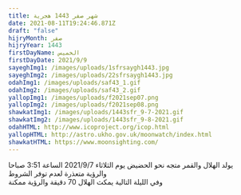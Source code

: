 ```yaml
---
title: شهر صفر 1443 هجرية
date: 2021-08-11T19:24:46.871Z
draft: "false"
hijryMonth: صفر
hijryYear: 1443
firstDayName: الخميس
firstDayDate: 2021/9/9
sayeghImg1: /images/uploads/1sfrsaygh1443.jpg
sayeghImg2: /images/uploads/22sfrsaygh1443.jpg
odahImg1: /images/uploads/saf43_1.gif
odahImg2: /images/uploads/saf43_2.gif
yallopImg1: /images/uploads/f2021sep07.png
yallopImg2: /images/uploads/f2021sep08.png
shawkatImg1: /images/uploads/1443sfr_9-7-2021.gif
shawkatImg2: /images/uploads/1443sfr_9-8-2021.gif
odahHTML: http://www.icoproject.org/icop.html
yallopHTML: http://astro.ukho.gov.uk/moonwatch/index.html
shawkatHTML: https://www.moonsighting.com/
---
```

يولد الهلال والقمر متجه نحو الحضيض يوم الثلاثاء 2021/9/7 الساعة 3:51 صباحا \
والرؤية متعذرة لعدم توفر الشروط \
وفي الليلة التالية يمكث الهلال 70 دقيقة والرؤية ممكنة